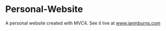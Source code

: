 Personal-Website
================

A personal website created with MVC4. See it live at www.ianmburns.com
